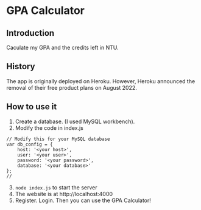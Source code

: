 # GPA Calculator
## Introduction
Caculate my GPA and the credits left in NTU.
## History
The app is originally deployed on Heroku. However, Heroku announced the removal of their free product plans on August 2022.


## How to use it
1. Create a database. (I used MySQL workbench).
2. Modify the code in index.js
```
// Modify this for your MySQL database
var db_config = {
    host: '<your host>',
    user: '<your user>',
    password: '<your password>',
    database: '<your database>'
};
//
```


3. `node index.js` to start the server
4. The website is at http://localhost:4000
5. Register. Login. Then you can use the GPA Calculator!